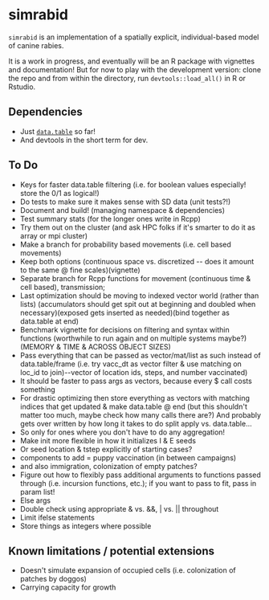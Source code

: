 
# simrabid

`simrabid` is an implementation of a spatially explicit, individual-based model of canine rabies.

It is a work in progress, and eventually will be an R package with vignettes and documentation! But for now to play with the 
development version: clone the repo and from within the directory, run `devtools::load_all()` in R or Rstudio.

## Dependencies

- Just [`data.table`](https://rdatatable.gitlab.io/data.table/) so far!
- And devtools in the short term for dev.

## To Do

- Keys for faster data.table filtering (i.e. for boolean values especially! store the 0/1 as logical!)
- Do tests to make sure it makes sense with SD data (unit tests?!)
- Document and build! (managing namespace & dependencies)
- Test summary stats (for the longer ones write in Rcpp)
- Try them out on the cluster (and ask HPC folks if it's smarter to do it as array or mpi cluster)
- Make a branch for probability based movements (i.e. cell based movements)
- Keep both options (continuous space vs. discretized -- does it amount to
the same @ fine scales)(vignette)
- Separate branch for Rcpp functions for movement (continuous time & cell based), transmission;
- Last optimization should be moving to indexed vector world (rather than lists) (accumulators should get spit out at beginning and doubled when necessary)(exposed gets inserted as needed)(bind together as data.table at end)
- Benchmark vignette for decisions on filtering and syntax within functions (worthwhile to run again and on multiple systems maybe?) (MEMORY & TIME & ACROSS OBJECT SIZES)
- Pass everything that can be passed as vector/mat/list as such instead of data.table/frame (i.e. try vacc_dt as vector filter & use matching on loc_id to join)--vector of location ids, steps, and number vaccinated)
- It should be faster to pass args as vectors, because every $ call costs something
- For drastic optimizing then store everything as vectors with matching indices that get updated & make data.table @ end (but this shouldn't matter too much, maybe check how many calls there are?) And probably gets over written by how long it takes to do split apply vs. data.table...
- So only for ones where you don't have to do any aggregation!
- Make init more flexible in how it initializes I & E seeds
- Or seed location & tstep explicitly of starting cases?
- components to add = puppy vaccination (in between campaigns)
- and also immigration, colonization of empty patches?
- Figure out how to flexibly pass additional arguments to functions passed through (i.e. incursion functions, etc.); if you want to pass to fit, pass in param list!
- Else args
- Double check using appropriate & vs. &&, | vs. || throughout
- Limit ifelse statements
- Store things as integers where possible

## Known limitations / potential extensions
- Doesn't simulate expansion of occupied cells (i.e. colonization of patches by doggos)
- Carrying capacity for growth

